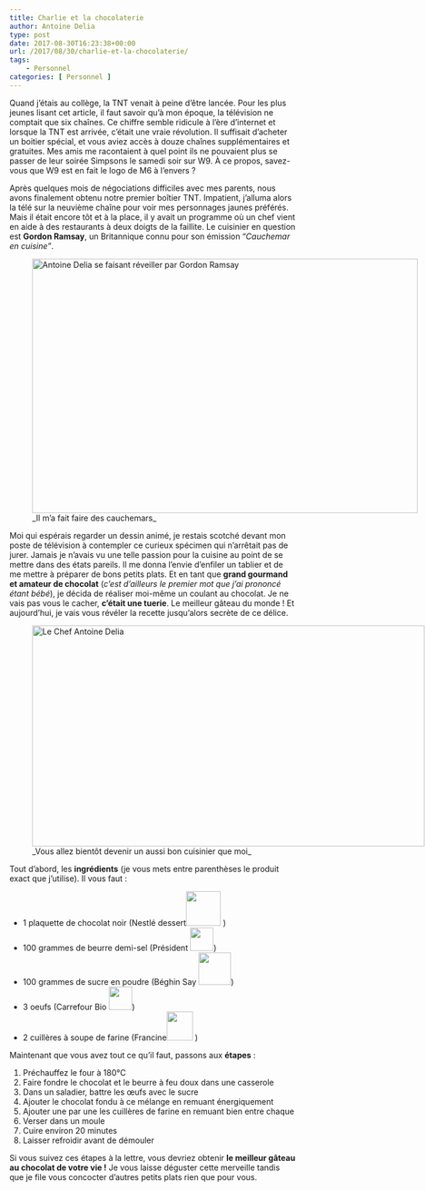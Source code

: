 ```yaml
---
title: Charlie et la chocolaterie
author: Antoine Delia
type: post
date: 2017-08-30T16:23:38+00:00
url: /2017/08/30/charlie-et-la-chocolaterie/
tags:
    - Personnel
categories: [ Personnel ]
---
```

Quand j&#8217;étais au collège, la TNT venait à peine d&#8217;être lancée. Pour les plus jeunes lisant cet article, il faut savoir qu&#8217;à mon époque, la télévision ne comptait que six chaînes. Ce chiffre semble ridicule à l&#8217;ère d&#8217;internet et lorsque la TNT est arrivée, c&#8217;était une vraie révolution. Il suffisait d&#8217;acheter un boitier spécial, et vous aviez accès à douze chaînes supplémentaires et gratuites. Mes amis me racontaient à quel point ils ne pouvaient plus se passer de leur soirée Simpsons le samedi soir sur W9. À ce propos, savez-vous que W9 est en fait le logo de M6 à l&#8217;envers ?

Après quelques mois de négociations difficiles avec mes parents, nous avons finalement obtenu notre premier boîtier TNT. Impatient, j&#8217;alluma alors la télé sur la neuvième chaîne pour voir mes personnages jaunes préférés. Mais il était encore tôt et à la place, il y avait un programme où un chef vient en aide à des restaurants à deux doigts de la faillite. Le cuisinier en question est **Gordon Ramsay**, un Britannique connu pour son émission &#8220;_Cauchemar en cuisine&#8221;_.

<figure style="width: 679px" class="wp-caption aligncenter"><img loading="lazy" class="" src="https://i0.wp.com/i.imgur.com/rMhkavP.png?resize=679%2C448" alt="Antoine Delia se faisant réveiller par Gordon Ramsay" width="679" height="448" data-recalc-dims="1" /><figcaption class="wp-caption-text">_Il m&#8217;a fait faire des cauchemars_</figcaption></figure>

Moi qui espérais regarder un dessin animé, je restais scotché devant mon poste de télévision à contempler ce curieux spécimen qui n&#8217;arrêtait pas de jurer. Jamais je n&#8217;avais vu une telle passion pour la cuisine au point de se mettre dans des états pareils. Il me donna l&#8217;envie d&#8217;enfiler un tablier et de me mettre à préparer de bons petits plats. Et en tant que **grand gourmand et amateur de chocolat** (_c&#8217;est d&#8217;ailleurs le premier mot que j&#8217;ai prononcé étant bébé_), je décida de réaliser moi-même un coulant au chocolat. Je ne vais pas vous le cacher, **c&#8217;était une tuerie**. Le meilleur gâteau du monde ! Et aujourd&#8217;hui, je vais vous révéler la recette jusqu&#8217;alors secrète de ce délice.

<figure style="width: 691px" class="wp-caption aligncenter"><img loading="lazy" class="" src="https://i0.wp.com/i.imgur.com/xwgm6zq.png?resize=691%2C389" alt="Le Chef Antoine Delia" width="691" height="389" data-recalc-dims="1" /><figcaption class="wp-caption-text">_Vous allez bientôt devenir un aussi bon cuisinier que moi_</figcaption></figure>

Tout d&#8217;abord, les **ingrédients** (je vous mets entre parenthèses le produit exact que j&#8217;utilise). Il vous faut :

  * 1 plaquette de chocolat noir (Nestlé dessert<img loading="lazy" class="alignnone" src="https://i0.wp.com/www.leclubnestleantillesguyane.fr/images/produits/_large/tablette-de-chocolat-nestle-dessert-noir.jpg?resize=61%2C61&#038;ssl=1" alt="" width="61" height="61" data-recalc-dims="1" /> )
  * 100 grammes de beurre demi-sel (Président <img loading="lazy" class="" src="https://i0.wp.com/courses.carrefour.fr/static/wlpdatas/display/000/148/128/1481286.jpg?resize=41%2C41" width="41" height="41" data-recalc-dims="1" />)
  * 100 grammes de sucre en poudre (Béghin Say <img loading="lazy" class="" src="https://i0.wp.com/www.beghin-say.fr/sites/default/files/styles/square/public/sucre_en_poudre_doypack_750_visuel_0.png?resize=57%2C57&#038;ssl=1" width="57" height="57" data-recalc-dims="1" />)
  * 3 oeufs (Carrefour Bio <img loading="lazy" class="" src="https://i0.wp.com/d2c1ruin5n6xeg.cloudfront.net/static/wlpdatas/display/000/074/050/740500.jpg?resize=41%2C41&#038;ssl=1" width="41" height="41" data-recalc-dims="1" />)
  * 2 cuillères à soupe de farine (Francine<img loading="lazy" class="" title="" src="https://i0.wp.com/www.carrefour.fr/media/1500x1500/Photosite/PGC/EPICERIE/3068110703232_PHOTOSITE_20180427_044131_0.jpg?resize=46%2C51&#038;ssl=1" width="46" height="51" data-recalc-dims="1" /> )

Maintenant que vous avez tout ce qu&#8217;il faut, passons aux **étapes** :

  1. Préchauffez le four à 180°C
  2. Faire fondre le chocolat et le beurre à feu doux dans une casserole
  3. Dans un saladier, battre les œufs avec le sucre
  4. Ajouter le chocolat fondu à ce mélange en remuant énergiquement
  5. Ajouter une par une les cuillères de farine en remuant bien entre chaque
  6. Verser dans un moule
  7. Cuire environ 20 minutes
  8. Laisser refroidir avant de démouler

Si vous suivez ces étapes à la lettre, vous devriez obtenir **le meilleur gâteau au chocolat de votre vie !** Je vous laisse déguster cette merveille tandis que je file vous concocter d&#8217;autres petits plats rien que pour vous.